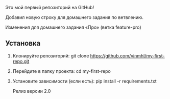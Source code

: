Это мой первый репозиторий на GitHub!


Добавил новую строку для домашнего задания по ветвлению.


Изменения для домашнего задания «Про» (ветка feature-pro)


## Установка

1. Клонируйте репозиторий:
   git clone https://github.com/vinmhl/my-first-repo.git

2. Перейдите в папку проекта:
   cd my-first-repo

3. Установите зависимости (если есть):
   pip install -r requirements.txt

   Релиз версии 2.0
